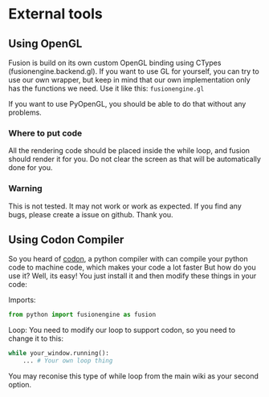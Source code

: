 # External tools

## Using OpenGL
Fusion is build on its own custom OpenGL binding using CTypes (fusionengine.backend.gl). If you want to use GL for yourself, you can try to use our own wrapper, but keep in mind that our own implementation only has the functions we need. Use it like this: `fusionengine.gl`

If you want to use PyOpenGL, you should be able to do that without any problems.

### Where to put code
All the rendering code should be placed inside the while loop, and fusion should render it for you. Do not clear the screen as that will be automatically done for you.

### Warning
This is not tested. It may not work or work as expected. If you find any bugs, please create a issue on github. Thank you.

## Using Codon Compiler
So you heard of [codon](https://docs.exaloop.io/codon/), a python compiler with can compile your python code to machine code, which makes your code a lot faster But how do you use it? Well, its easy! You just install it and then modify these things in your code:

Imports:
```python
from python import fusionengine as fusion
```

Loop:
You need to modify our loop to support codon, so you need to change it to this:
```python
while your_window.running():
    ... # Your own loop thing
```
You may reconise this type of while loop from the main wiki as your second option.